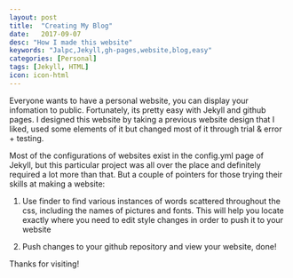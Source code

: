 ```yaml
---
layout: post
title:  "Creating My Blog"
date:   2017-09-07
desc: "How I made this website"
keywords: "Jalpc,Jekyll,gh-pages,website,blog,easy"
categories: [Personal]
tags: [Jekyll, HTML]
icon: icon-html
---
```


Everyone wants to have a personal website, you can display your infomation to public. Fortunately, its pretty easy
with Jekyll and github pages. I designed this website by taking a previous website design that I liked, used some elements of it
but changed most of it through trial & error + testing.

Most of the configurations of websites exist in the config.yml page of Jekyll, but this particular project was all over the place and definitely required
a lot more than that. But a couple of pointers for those trying their skills at making a website:

1. Use finder to find various instances of words scattered throughout the css, including the names of pictures and fonts. This will help you locate exactly where you need to edit style changes in order to push it to your website

2. Push changes to your github repository and view your website, done!

Thanks for visiting!

